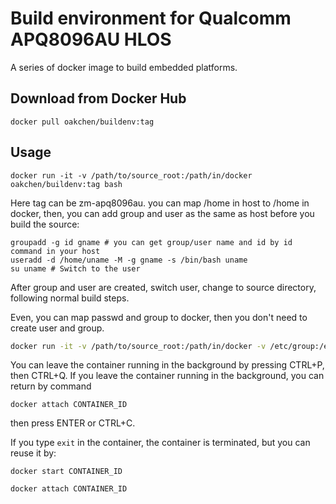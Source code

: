 # Build environment for Qualcomm APQ8096AU HLOS

A series of docker image to build embedded platforms.

## Download from Docker Hub

    docker pull oakchen/buildenv:tag

## Usage

    docker run -it -v /path/to/source_root:/path/in/docker oakchen/buildenv:tag bash

Here tag can be zm-apq8096au. you can map /home in host to /home in docker, then, you can add group and user as the same as host before you build the source:

```
groupadd -g id gname # you can get group/user name and id by id command in your host
useradd -d /home/uname -M -g gname -s /bin/bash uname
su uname # Switch to the user
```

After group and user are created, switch user, change to source directory, following normal build steps.

Even, you can map passwd and group to docker, then you don't need to create user and group.

```bash
docker run -it -v /path/to/source_root:/path/in/docker -v /etc/group:/etc/group -v /etc/passwd:/etc/passwd oakchen/buildenv:tag bash
```

You can leave the container running in the background by pressing CTRL+P, then CTRL+Q. If you leave the container running in the background, you can return by command

`docker attach CONTAINER_ID`

then press ENTER or CTRL+C.



If you type `exit` in the container, the container is terminated, but you can reuse it by:

`docker start CONTAINER_ID`

`docker attach CONTAINER_ID`

